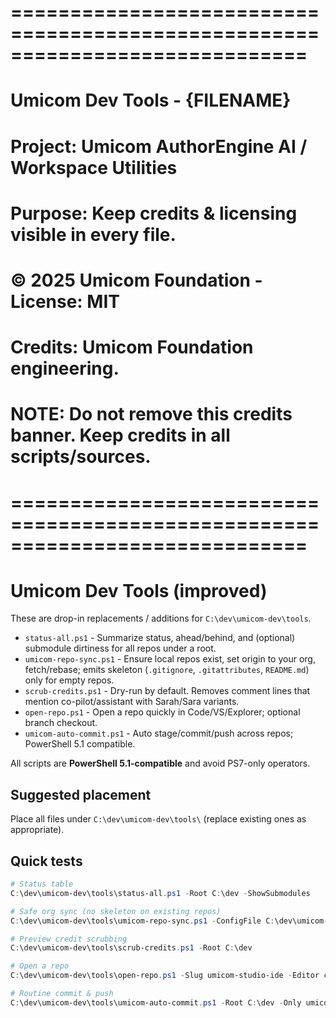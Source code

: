 ﻿# =============================================================================
#  Umicom Dev Tools - {FILENAME}
#  Project: Umicom AuthorEngine AI / Workspace Utilities
#  Purpose: Keep credits & licensing visible in every file.
#  
#  © 2025 Umicom Foundation - License: MIT

#  Credits: Umicom Foundation engineering. 
#  NOTE: Do not remove this credits banner. Keep credits in all scripts/sources.
# =============================================================================

# Umicom Dev Tools (improved)

These are drop-in replacements / additions for `C:\dev\umicom-dev\tools`.

- `status-all.ps1` - Summarize status, ahead/behind, and (optional) submodule dirtiness for all repos under a root.
- `umicom-repo-sync.ps1` - Ensure local repos exist, set origin to your org, fetch/rebase; emits skeleton (`.gitignore`, `.gitattributes`, `README.md`) only for empty repos.
- `scrub-credits.ps1` - Dry-run by default. Removes comment lines that mention co-pilot/assistant with Sarah/Sara variants.
- `open-repo.ps1` - Open a repo quickly in Code/VS/Explorer; optional branch checkout.
- `umicom-auto-commit.ps1` - Auto stage/commit/push across repos; PowerShell 5.1 compatible.

All scripts are **PowerShell 5.1-compatible** and avoid PS7-only operators.

## Suggested placement
Place all files under `C:\dev\umicom-dev\tools\` (replace existing ones as appropriate).

## Quick tests
```powershell
# Status table
C:\dev\umicom-dev\tools\status-all.ps1 -Root C:\dev -ShowSubmodules

# Safe org sync (no skeleton on existing repos)
C:\dev\umicom-dev\tools\umicom-repo-sync.ps1 -ConfigFile C:\dev\umicom-dev\projects.json -Org umicom-foundation -Root C:\dev

# Preview credit scrubbing
C:\dev\umicom-dev\tools\scrub-credits.ps1 -Root C:\dev

# Open a repo
C:\dev\umicom-dev\tools\open-repo.ps1 -Slug umicom-studio-ide -Editor code

# Routine commit & push
C:\dev\umicom-dev\tools\umicom-auto-commit.ps1 -Root C:\dev -Only umicom-dev -Message "chore: tools update" -Push
```
